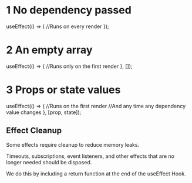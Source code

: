 # 1 No dependency passed
useEffect(() => {
  //Runs on every render
});

# 2 An empty array
useEffect(() => {
  //Runs only on the first render
}, []);

# 3 Props or state values
useEffect(() => {
  //Runs on the first render
  //And any time any dependency value changes
}, [prop, state]);

## Effect Cleanup
Some effects require cleanup to reduce memory leaks.

Timeouts, subscriptions, event listeners, and other effects that are no longer needed should be disposed.

We do this by including a return function at the end of the useEffect Hook.